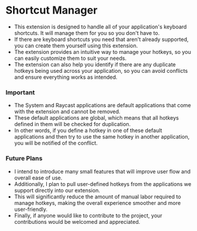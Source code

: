 # Shortcut Manager

- This extension is designed to handle all of your application's keyboard shortcuts. It will manage them for you so you don't have to.
- If there are keyboard shortcuts you need that aren't already supported, you can create them yourself using this extension.
- The extension provides an intuitive way to manage your hotkeys, so you can easily customize them to suit your needs.
- The extension can also help you identify if there are any duplicate hotkeys being used across your application, so you can avoid conflicts and ensure everything works as intended.

### Important

- The System and Raycast applications are default applications that come with the extension and cannot be removed.
- These default applications are global, which means that all hotkeys defined in them will be checked for duplication.
- In other words, if you define a hotkey in one of these default applications and then try to use the same hotkey in another application, you will be notified of the conflict.

### Future Plans

- I intend to introduce many small features that will improve user flow and overall ease of use.
- Additionally, I plan to pull user-defined hotkeys from the applications we support directly into our extension.
- This will significantly reduce the amount of manual labor required to manage hotkeys, making the overall experience smoother and more user-friendly.
- Finally, if anyone would like to contribute to the project, your contributions would be welcomed and appreciated.
